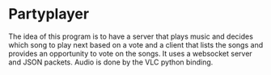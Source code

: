 # Partyplayer
The idea of this program is to have a server that plays music and decides which song to play next based on a vote and a client that lists the songs and provides an opportunity to vote on the songs.
It uses a websocket server and JSON packets. Audio is done by the VLC python binding.
